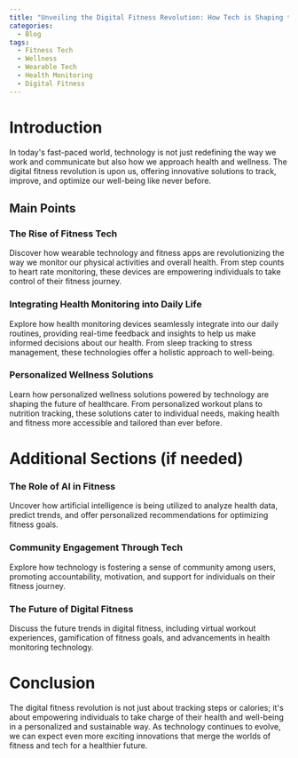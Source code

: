 ```yaml
---
title: "Unveiling the Digital Fitness Revolution: How Tech is Shaping the Future of Wellness"
categories:
  - Blog
tags:
  - Fitness Tech
  - Wellness
  - Wearable Tech
  - Health Monitoring
  - Digital Fitness
---
```


# Introduction
In today's fast-paced world, technology is not just redefining the way we work and communicate but also how we approach health and wellness. The digital fitness revolution is upon us, offering innovative solutions to track, improve, and optimize our well-being like never before.

## Main Points
### The Rise of Fitness Tech
Discover how wearable technology and fitness apps are revolutionizing the way we monitor our physical activities and overall health. From step counts to heart rate monitoring, these devices are empowering individuals to take control of their fitness journey.

### Integrating Health Monitoring into Daily Life
Explore how health monitoring devices seamlessly integrate into our daily routines, providing real-time feedback and insights to help us make informed decisions about our health. From sleep tracking to stress management, these technologies offer a holistic approach to well-being.

### Personalized Wellness Solutions
Learn how personalized wellness solutions powered by technology are shaping the future of healthcare. From personalized workout plans to nutrition tracking, these solutions cater to individual needs, making health and fitness more accessible and tailored than ever before.

# Additional Sections (if needed)
### The Role of AI in Fitness
Uncover how artificial intelligence is being utilized to analyze health data, predict trends, and offer personalized recommendations for optimizing fitness goals.

### Community Engagement Through Tech
Explore how technology is fostering a sense of community among users, promoting accountability, motivation, and support for individuals on their fitness journey.

### The Future of Digital Fitness
Discuss the future trends in digital fitness, including virtual workout experiences, gamification of fitness goals, and advancements in health monitoring technology.

# Conclusion
The digital fitness revolution is not just about tracking steps or calories; it's about empowering individuals to take charge of their health and well-being in a personalized and sustainable way. As technology continues to evolve, we can expect even more exciting innovations that merge the worlds of fitness and tech for a healthier future.
